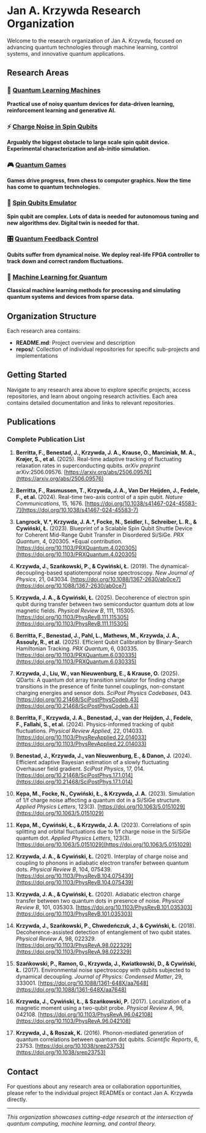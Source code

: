 # Jan A. Krzywda Research Organization

Welcome to the research organization of Jan A. Krzywda, focused on advancing quantum technologies through machine learning, control systems, and innovative quantum applications.

## Research Areas

### 🧠 [Quantum Learning Machines](https://github.com/JAK-lab/quantum-learning-machines)
**Practical use of noisy quantum devices for data-driven learning, reinforcement learning and generative AI.**

### ⚡ [Charge Noise in Spin Qubits](https://github.com/JAK-lab/charge-noise-spin-qubits)
**Arguably the biggest obstacle to large scale spin qubit device. Experimental characterization and ab-initio simulation.**

### 🎮 [Quantum Games](https://github.com/JAK-lab/quantum-games)
**Games drive progress, from chess to computer graphics. Now the time has come to quantum technologies.**

### 🔬 [Spin Qubits Emulator](https://github.com/JAK-lab/spin-qubit-emulator)
**Spin qubit are complex. Lots of data is needed for autonomous tuning and new algorithms dev. Digital twin is needed for that.**

### 🎛️ [Quantum Feedback Control](https://github.com/JAK-lab/quantum-feedback-control)
**Qubits suffer from dynamical noise. We deploy real-life FPGA controller to track down and correct random fluctuations.**

### 🤖 [Machine Learning for Quantum](https://github.com/JAK-lab/machine-learning-quantum)
**Classical machine learning methods for processing and simulating quantum systems and devices from sparse data.**

## Organization Structure

Each research area contains:
- **README.md**: Project overview and description
- **repos/**: Collection of individual repositories for specific sub-projects and implementations

## Getting Started

Navigate to any research area above to explore specific projects, access repositories, and learn about ongoing research activities. Each area contains detailed documentation and links to relevant repositories.

## Publications

### Complete Publication List

1. **Berritta, F., Benestad, J., Krzywda, J. A., Krause, O., Marciniak, M. A., Krøjer, S., et al.** (2025). Real-time adaptive tracking of fluctuating relaxation rates in superconducting qubits. *arXiv preprint* arXiv:2506.09576. [https://arxiv.org/abs/2506.09576](https://arxiv.org/abs/2506.09576)

2. **Berritta, F., Rasmussen, T., Krzywda, J. A., Van Der Heijden, J., Fedele, F., et al.** (2024). Real-time two-axis control of a spin qubit. *Nature Communications*, 15, 1676. [https://doi.org/10.1038/s41467-024-45583-7](https://doi.org/10.1038/s41467-024-45583-7)

3. **Langrock, V.\*, Krzywda, J. A.\*, Focke, N., Seidler, I., Schreiber, L. R., & Cywiński, Ł.** (2023). Blueprint of a Scalable Spin Qubit Shuttle Device for Coherent Mid-Range Qubit Transfer in Disordered Si/SiGe. *PRX Quantum*, 4, 020305. \*Equal contribution. [https://doi.org/10.1103/PRXQuantum.4.020305](https://doi.org/10.1103/PRXQuantum.4.020305)

4. **Krzywda, J., Szańkowski, P., & Cywiński, Ł.** (2019). The dynamical-decoupling-based spatiotemporal noise spectroscopy. *New Journal of Physics*, 21, 043034. [https://doi.org/10.1088/1367-2630/ab0ce7](https://doi.org/10.1088/1367-2630/ab0ce7)

5. **Krzywda, J. A., & Cywiński, Ł.** (2025). Decoherence of electron spin qubit during transfer between two semiconductor quantum dots at low magnetic fields. *Physical Review B*, 111, 115305. [https://doi.org/10.1103/PhysRevB.111.115305](https://doi.org/10.1103/PhysRevB.111.115305)

6. **Berritta, F., Benestad, J., Pahl, L., Mathews, M., Krzywda, J. A., Assouly, R., et al.** (2025). Efficient Qubit Calibration by Binary-Search Hamiltonian Tracking. *PRX Quantum*, 6, 030335. [https://doi.org/10.1103/PRXQuantum.6.030335](https://doi.org/10.1103/PRXQuantum.6.030335)

7. **Krzywda, J., Liu, W., van Nieuwenburg, E., & Krause, O.** (2025). QDarts: A quantum dot array transition simulator for finding charge transitions in the presence of finite tunnel couplings, non-constant charging energies and sensor dots. *SciPost Physics Codebases*, 043. [https://doi.org/10.21468/SciPostPhysCodeb.43](https://doi.org/10.21468/SciPostPhysCodeb.43)

8. **Berritta, F., Krzywda, J. A., Benestad, J., van der Heijden, J., Fedele, F., Fallahi, S., et al.** (2024). Physics-informed tracking of qubit fluctuations. *Physical Review Applied*, 22, 014033. [https://doi.org/10.1103/PhysRevApplied.22.014033](https://doi.org/10.1103/PhysRevApplied.22.014033)

9. **Benestad, J., Krzywda, J., van Nieuwenburg, E., & Danon, J.** (2024). Efficient adaptive Bayesian estimation of a slowly fluctuating Overhauser field gradient. *SciPost Physics*, 17, 014. [https://doi.org/10.21468/SciPostPhys.17.1.014](https://doi.org/10.21468/SciPostPhys.17.1.014)

10. **Kȩpa, M., Focke, N., Cywiński, Ł., & Krzywda, J. A.** (2023). Simulation of 1/f charge noise affecting a quantum dot in a Si/SiGe structure. *Applied Physics Letters*, 123(3). [https://doi.org/10.1063/5.0151029](https://doi.org/10.1063/5.0151029)

11. **Kȩpa, M., Cywiński, Ł., & Krzywda, J. A.** (2023). Correlations of spin splitting and orbital fluctuations due to 1/f charge noise in the Si/SiGe quantum dot. *Applied Physics Letters*, 123(3). [https://doi.org/10.1063/5.0151029](https://doi.org/10.1063/5.0151029)

12. **Krzywda, J. A., & Cywiński, Ł.** (2021). Interplay of charge noise and coupling to phonons in adiabatic electron transfer between quantum dots. *Physical Review B*, 104, 075439. [https://doi.org/10.1103/PhysRevB.104.075439](https://doi.org/10.1103/PhysRevB.104.075439)

13. **Krzywda, J. A., & Cywiński, Ł.** (2020). Adiabatic electron charge transfer between two quantum dots in presence of noise. *Physical Review B*, 101, 035303. [https://doi.org/10.1103/PhysRevB.101.035303](https://doi.org/10.1103/PhysRevB.101.035303)

14. **Krzywda, J., Szańkowski, P., Chwedeńczuk, J., & Cywiński, Ł.** (2018). Decoherence-assisted detection of entanglement of two qubit states. *Physical Review A*, 98, 022329. [https://doi.org/10.1103/PhysRevA.98.022329](https://doi.org/10.1103/PhysRevA.98.022329)

15. **Szańkowski, P., Ramon, G., Krzywda, J., Kwiatkowski, D., & Cywiński, Ł.** (2017). Environmental noise spectroscopy with qubits subjected to dynamical decoupling. *Journal of Physics: Condensed Matter*, 29, 333001. [https://doi.org/10.1088/1361-648X/aa7648](https://doi.org/10.1088/1361-648X/aa7648)

16. **Krzywda, J., Cywiński, Ł., & Szańkowski, P.** (2017). Localization of a magnetic moment using a two-qubit probe. *Physical Review A*, 96, 042108. [https://doi.org/10.1103/PhysRevA.96.042108](https://doi.org/10.1103/PhysRevA.96.042108)

17. **Krzywda, J., & Roszak, K.** (2016). Phonon-mediated generation of quantum correlations between quantum dot qubits. *Scientific Reports*, 6, 23753. [https://doi.org/10.1038/srep23753](https://doi.org/10.1038/srep23753)

## Contact

For questions about any research area or collaboration opportunities, please refer to the individual project READMEs or contact Jan A. Krzywda directly.

---

*This organization showcases cutting-edge research at the intersection of quantum computing, machine learning, and control theory.*
